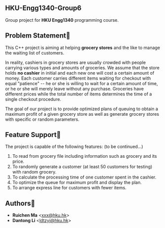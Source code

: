 HKU-Engg1340-Group6
-------------------
Group project for **HKU Engg1340** programming course.

Problem Statement:flashlight:
-----------------

This C++ project is aiming at helping **grocery stores** and the like to manage the waiting list of customers. 

In reality, cashiers in grocery stores are usually crowded with people carrying various types and amounts of groceries. We assume that the store holds **no cashier** in initial and each new one will cost a certain amount of money. Each customer carries different items waiting for checkout with equal "patience" -- he or she is willing to wait for a certain amount of time, or he or she will merely leave without any purchase. Groceries have different prices while the total number of items determines the time of a single checkout procedure. 

The goal of our project is to provide optimized plans of queuing to obtain a maximum profit of a given grocery store as well as generate grocery stores with specific or random parameters.

Feature Support:gift:
---------------

The project is capable of the following features: (to be continued...)

1. To read from grocery file including information such as grocery and its price.
2. To randomly generate a customer (at least 50 customers for testing) with random grocery.
3. To calculate the processing time of one customer spent in the cashier.
4. To optimize the queue for maximum profit and display the plan.
5. To arrange express line for customers with fewer items.

Authors:eyes:
----------

* **Ruichen Ma** <<xxx@hku.hk>>
* **Dantong Li** <<ldtzyj@hku.hk>>
